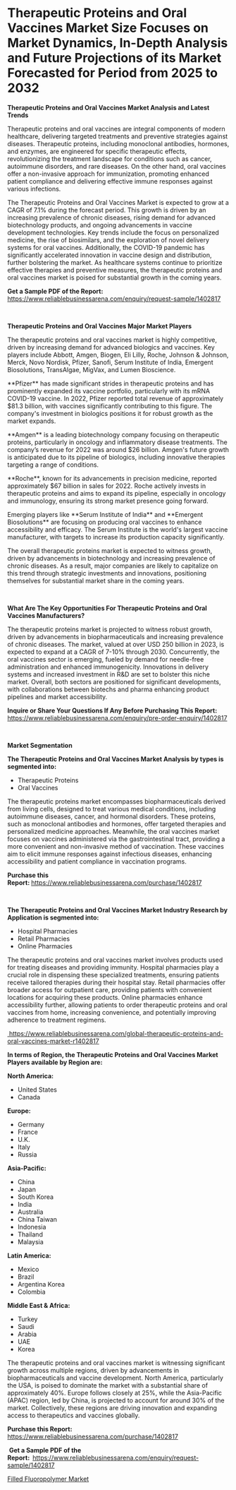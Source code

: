<p><h1>Therapeutic Proteins and Oral Vaccines Market Size Focuses on Market Dynamics, In-Depth Analysis and Future Projections of its Market Forecasted for Period from 2025 to 2032</h1></p><p><strong>Therapeutic Proteins and Oral Vaccines Market Analysis and Latest Trends</strong></p>
<p><p>Therapeutic proteins and oral vaccines are integral components of modern healthcare, delivering targeted treatments and preventive strategies against diseases. Therapeutic proteins, including monoclonal antibodies, hormones, and enzymes, are engineered for specific therapeutic effects, revolutionizing the treatment landscape for conditions such as cancer, autoimmune disorders, and rare diseases. On the other hand, oral vaccines offer a non-invasive approach for immunization, promoting enhanced patient compliance and delivering effective immune responses against various infections.</p><p>The Therapeutic Proteins and Oral Vaccines Market is expected to grow at a CAGR of 7.1% during the forecast period. This growth is driven by an increasing prevalence of chronic diseases, rising demand for advanced biotechnology products, and ongoing advancements in vaccine development technologies. Key trends include the focus on personalized medicine, the rise of biosimilars, and the exploration of novel delivery systems for oral vaccines. Additionally, the COVID-19 pandemic has significantly accelerated innovation in vaccine design and distribution, further bolstering the market. As healthcare systems continue to prioritize effective therapies and preventive measures, the therapeutic proteins and oral vaccines market is poised for substantial growth in the coming years.</p></p>
<p><strong>Get a Sample PDF of the Report:&nbsp;</strong> <a href="https://www.reliablebusinessarena.com/enquiry/request-sample/1402817?utm_campaign=2488&utm_medium=2&utm_source=Github&utm_content=ia&utm_term=28032025&utm_id=therapeutic-proteins-and-oral-vaccines">https://www.reliablebusinessarena.com/enquiry/request-sample/1402817</a></p>
<p>&nbsp;</p>
<p><strong>Therapeutic Proteins and Oral Vaccines Major Market Players</strong></p>
<p><p>The therapeutic proteins and oral vaccines market is highly competitive, driven by increasing demand for advanced biologics and vaccines. Key players include Abbott, Amgen, Biogen, Eli Lilly, Roche, Johnson & Johnson, Merck, Novo Nordisk, Pfizer, Sanofi, Serum Institute of India, Emergent Biosolutions, TransAlgae, MigVax, and Lumen Bioscience.</p><p>**Pfizer** has made significant strides in therapeutic proteins and has prominently expanded its vaccine portfolio, particularly with its mRNA COVID-19 vaccine. In 2022, Pfizer reported total revenue of approximately $81.3 billion, with vaccines significantly contributing to this figure. The company's investment in biologics positions it for robust growth as the market expands.</p><p>**Amgen** is a leading biotechnology company focusing on therapeutic proteins, particularly in oncology and inflammatory disease treatments. The company’s revenue for 2022 was around $26 billion. Amgen's future growth is anticipated due to its pipeline of biologics, including innovative therapies targeting a range of conditions.</p><p>**Roche**, known for its advancements in precision medicine, reported approximately $67 billion in sales for 2022. Roche actively invests in therapeutic proteins and aims to expand its pipeline, especially in oncology and immunology, ensuring its strong market presence going forward.</p><p>Emerging players like **Serum Institute of India** and **Emergent Biosolutions** are focusing on producing oral vaccines to enhance accessibility and efficacy. The Serum Institute is the world's largest vaccine manufacturer, with targets to increase its production capacity significantly.</p><p>The overall therapeutic proteins market is expected to witness growth, driven by advancements in biotechnology and increasing prevalence of chronic diseases. As a result, major companies are likely to capitalize on this trend through strategic investments and innovations, positioning themselves for substantial market share in the coming years.</p></p>
<p>&nbsp;</p>
<p><strong>What Are The Key Opportunities For Therapeutic Proteins and Oral Vaccines Manufacturers?</strong></p>
<p><p>The therapeutic proteins market is projected to witness robust growth, driven by advancements in biopharmaceuticals and increasing prevalence of chronic diseases. The market, valued at over USD 250 billion in 2023, is expected to expand at a CAGR of 7-10% through 2030. Concurrently, the oral vaccines sector is emerging, fueled by demand for needle-free administration and enhanced immunogenicity. Innovations in delivery systems and increased investment in R&D are set to bolster this niche market. Overall, both sectors are positioned for significant developments, with collaborations between biotechs and pharma enhancing product pipelines and market accessibility.</p></p>
<p><strong>Inquire or Share Your Questions If Any Before Purchasing This Report:</strong> <a href="https://www.reliablebusinessarena.com/enquiry/pre-order-enquiry/1402817?utm_campaign=2488&utm_medium=2&utm_source=Github&utm_content=ia&utm_term=28032025&utm_id=therapeutic-proteins-and-oral-vaccines">https://www.reliablebusinessarena.com/enquiry/pre-order-enquiry/1402817</a></p>
<p>&nbsp;</p>
<p><strong>Market Segmentation</strong></p>
<p><strong>The Therapeutic Proteins and Oral Vaccines Market Analysis by types is segmented into:</strong></p>
<p><ul><li>Therapeutic Proteins</li><li>Oral Vaccines</li></ul></p>
<p><p>The therapeutic proteins market encompasses biopharmaceuticals derived from living cells, designed to treat various medical conditions, including autoimmune diseases, cancer, and hormonal disorders. These proteins, such as monoclonal antibodies and hormones, offer targeted therapies and personalized medicine approaches. Meanwhile, the oral vaccines market focuses on vaccines administered via the gastrointestinal tract, providing a more convenient and non-invasive method of vaccination. These vaccines aim to elicit immune responses against infectious diseases, enhancing accessibility and patient compliance in vaccination programs.</p></p>
<p><strong>Purchase this Report:&nbsp;</strong><a href="https://www.reliablebusinessarena.com/purchase/1402817?utm_campaign=2488&utm_medium=2&utm_source=Github&utm_content=ia&utm_term=28032025&utm_id=therapeutic-proteins-and-oral-vaccines">https://www.reliablebusinessarena.com/purchase/1402817</a></p>
<p>&nbsp;</p>
<p><strong>The Therapeutic Proteins and Oral Vaccines Market Industry Research by Application is segmented into:</strong></p>
<p><ul><li>Hospital Pharmacies</li><li>Retail Pharmacies</li><li>Online Pharmacies</li></ul></p>
<p><p>The therapeutic proteins and oral vaccines market involves products used for treating diseases and providing immunity. Hospital pharmacies play a crucial role in dispensing these specialized treatments, ensuring patients receive tailored therapies during their hospital stay. Retail pharmacies offer broader access for outpatient care, providing patients with convenient locations for acquiring these products. Online pharmacies enhance accessibility further, allowing patients to order therapeutic proteins and oral vaccines from home, increasing convenience, and potentially improving adherence to treatment regimens.</p></p>
<p><a href="https://www.reliablebusinessarena.com/global-therapeutic-proteins-and-oral-vaccines-market-r1402817?utm_campaign=2488&utm_medium=2&utm_source=Github&utm_content=ia&utm_term=28032025&utm_id=therapeutic-proteins-and-oral-vaccines">&nbsp;https://www.reliablebusinessarena.com/global-therapeutic-proteins-and-oral-vaccines-market-r1402817</a></p>
<p><strong>In terms of Region, the Therapeutic Proteins and Oral Vaccines Market Players available by Region are:</strong></p>
<p>
    <p> <strong> North America: </strong>
        <ul>
            <li>United States</li>
            <li>Canada</li>
        </ul>
        </p> 
    <p> <strong> Europe: </strong>
        <ul>
            <li>Germany</li>
            <li>France</li>
            <li>U.K.</li>
            <li>Italy</li>
            <li>Russia</li>
        </ul>
        </p> 
    <p> <strong> Asia-Pacific: </strong>
        <ul>
            <li>China</li>
            <li>Japan</li>
            <li>South Korea</li>
            <li>India</li>
            <li>Australia</li>
            <li>China Taiwan</li>
            <li>Indonesia</li>
            <li>Thailand</li>
            <li>Malaysia</li>
        </ul>
        </p> 
    <p> <strong> Latin America: </strong>
        <ul>
            <li>Mexico</li>
            <li>Brazil</li>
            <li>Argentina Korea</li>
            <li>Colombia</li>
        </ul>
        </p> 
    <p> <strong> Middle East & Africa: </strong>
        <ul>
            <li>Turkey</li>
            <li>Saudi</li>
            <li>Arabia</li>
            <li>UAE</li>
            <li>Korea</li>
        </ul>
    </p>
    </p>
<p><p>The therapeutic proteins and oral vaccines market is witnessing significant growth across multiple regions, driven by advancements in biopharmaceuticals and vaccine development. North America, particularly the USA, is poised to dominate the market with a substantial share of approximately 40%. Europe follows closely at 25%, while the Asia-Pacific (APAC) region, led by China, is projected to account for around 30% of the market. Collectively, these regions are driving innovation and expanding access to therapeutics and vaccines globally.</p></p>
<p><strong>Purchase this Report: </strong><a href="https://www.reliablebusinessarena.com/purchase/1402817?utm_campaign=2488&utm_medium=2&utm_source=Github&utm_content=ia&utm_term=28032025&utm_id=therapeutic-proteins-and-oral-vaccines">https://www.reliablebusinessarena.com/purchase/1402817</a></p>
<p>&nbsp;<strong>Get a Sample PDF of the Report:&nbsp;&nbsp;</strong><a href="https://www.reliablebusinessarena.com/enquiry/request-sample/1402817?utm_campaign=2488&utm_medium=2&utm_source=Github&utm_content=ia&utm_term=28032025&utm_id=therapeutic-proteins-and-oral-vaccines">https://www.reliablebusinessarena.com/enquiry/request-sample/1402817</a></p>
<p><strong></strong></p>
<p><p><a href="https://github.com/sherikacas30/Market-Research-Report-List-1/blob/main/filled-fluoropolymer-market.md?utm_campaign=2488&utm_medium=2&utm_source=Github&utm_content=ia&utm_term=28032025&utm_id=therapeutic-proteins-and-oral-vaccines">Filled Fluoropolymer Market</a></p></p>